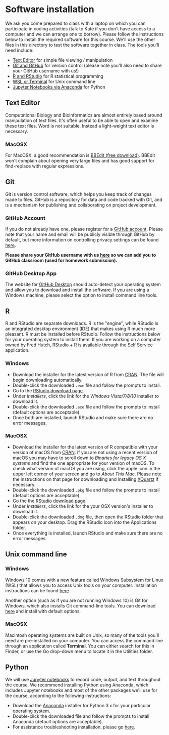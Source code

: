 # Software installation

We ask you come prepared to class with a laptop on which you can participate in coding activities (talk to Kate if you don't have access to a computer and we can arrange one to borrow). Please follow the instructions below to install the required software for this course. We'll use the other files in this directory to test the software together in class. The tools you'll need include:

- [Text Editor](#text-editor) for simple file viewing / manipulation
- [Git and GitHub](#git) for version control (please note you'll also need to share your GitHub username with us!)
- [R and RStudio](#r) for R statistical programming
- [WSL or Terminal](#unix-command-line) for Unix command line
- [Jupyter Notebooks via Anaconda](#python) for Python

## Text Editor

Computational Biology and Bioinformatics are almost entirely based around manipulation of text files. It's often useful to be able to open and examine these text files. Word is not suitable. Instead a light-weight text editor is necessary.

### MacOSX

For MacOSX, a good recommendation is [BBEdit (free download)](https://www.barebones.com/products/bbedit/download.html). BBEdit won't complain about opening very large files and has good support for find-replace with regular expressions.

## Git

Git is version control software, which helps you keep track of changes made to files. GitHub is a repository for data and code tracked with Git, and is a mechanism for publishing and collaborating on project development.

### GitHub Account

If you do not already have one, please register for a [GitHub account](https://github.com). Please note that your name and email will be publicly visible through GitHub by default, but more information on controlling privacy settings can be found [here](https://help.github.com/en/articles/setting-your-commit-email-address).

**Please share your GitHub username with us [here](https://docs.google.com/forms/d/e/1FAIpQLSdtlewc-Py9BZ33_Kgi-u2d2ilHYEDEYniwKVjW8mIp508r8A/viewform?usp=sf_link) so we can add you to GitHub classroom (used for homework submission).**

### GitHub Desktop App

The website for [GitHub Desktop](https://desktop.github.com) should auto-detect your operating system and allow you to download and install the software. If you are using a Windows machine, please select the option to install command line tools.

## R

R and RStudio are separate downloads.
R is the "engine", while RStudio is an integrated desktop environment (IDE) that makes using R much more pleasant.
R must be installed before RStudio.
Follow the instructions below for your operating system to install them.
If you are working on a computer owned by Fred Hutch,
RStudio + R is available through the Self Service application.

### Windows

- Download the installer for the latest version of R from [CRAN](http://cran.r-project.org/bin/windows/base/release.htm).
  The file will begin downloading automatically.
- Double-click the downloaded `.exe` file and follow the prompts to install.
- Go to the [RStudio download page](https://www.rstudio.com/products/rstudio/download/#download).
- Under _Installers_, click the link for the _Windows Vista/7/8/10_ installer to download it.
- Double-click the downloaded `.exe` file and follow the prompts to install (default options are acceptable).
- Once both are installed, launch RStudio and make sure there are no error messages.

### MacOSX

- Download the installer for the latest version of R compatible with your version of macOS from [CRAN](https://cran.r-project.org/bin/macosx/).
  If you are not using a recent version of macOS you may have to scroll down to _Binaries for legacy OS X systems_ and find the one appropriate for your version of macOS.
  To check what version of macOS you are using, click the apple icon in the upper left corner of your screen and go to _About This Mac_.
  Please note the instructions on that page for downloading and installing [XQuartz](https://www.xquartz.org/) if necessary.
- Double-click the downloaded `.pkg` file and follow the prompts to install (default options are acceptable).
- Go the the [RStudio download page](https://www.rstudio.com/products/rstudio/download/#download).
- Under _Installers_, click the link for the your OSX version's installer to download it.
- Double-click the downloaded `.dmg` file, then open the RStudio folder that appears on your desktop. Drag the RStudio icon into the Applications folder.
- Once everything is installed, launch RStudio and make sure there are no error messages.

## Unix command line

### Windows

Windows 10 comes with a new feature called Windows Subsystem for Linux (WSL) that allows you to access Unix tools on your computer. Installation instructions can be found [here](https://docs.microsoft.com/en-us/windows/wsl/install-win10).

Another option (such as if you are not running Windows 10) is Git for Windows, which also installs Git command-line tools. You can download [here](https://git-scm.com/download/win) and install with default options.

### MacOSX

Macintosh operating systems are built on Unix, so many of the tools you'll need are pre-installed on your computer. You can access the command line through an application called **Terminal**. You can either search for this in Finder, or use the Go drop-down menu to locate it in the Utilities folder.

## Python

We will use [Jupyter notebooks](http://jupyter.org) to record code, output, and text throughout the course.
We recommend installing Python using Anaconda,
which includes Jupyter notebooks and most of the other packages we'll use for the course, according to the following instructions:
- Download the [Anaconda](https://www.anaconda.com/download/) installer for
Python 3.x for your particular operating system.
- Double-click the downloaded file and follow the prompts to install Anaconda (default options are acceptable).
- For assistance troubleshooting installation, please go [here](https://jupyter.readthedocs.io/en/latest/install.html).

